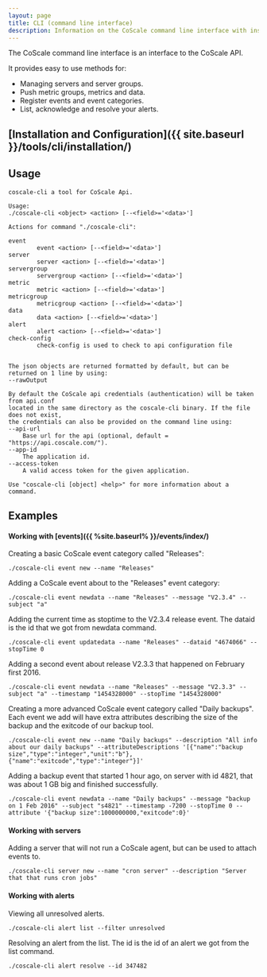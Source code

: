 ```yaml
---
layout: page
title: CLI (command line interface)
description: Information on the CoScale command line interface with instructions for installation.
---
```


The CoScale command line interface is an interface to the CoScale API.

It provides easy to use methods for:

* Managing servers and server groups.
* Push metric groups, metrics and data.
* Register events and event categories.
* List, acknowledge and resolve your alerts.

## [Installation and Configuration]({{ site.baseurl }}/tools/cli/installation/)

## Usage
    coscale-cli a tool for CoScale Api.

    Usage:
    ./coscale-cli <object> <action> [--<field>='<data>']

    Actions for command "./coscale-cli":

    event
            event <action> [--<field>='<data>']
    server
            server <action> [--<field>='<data>']
    servergroup
            servergroup <action> [--<field>='<data>']
    metric
            metric <action> [--<field>='<data>']
    metricgroup
            metricgroup <action> [--<field>='<data>']
    data
            data <action> [--<field>='<data>']
    alert
            alert <action> [--<field>='<data>']
    check-config
            check-config is used to check to api configuration file


    The json objects are returned formatted by default, but can be returned on 1 line by using:
    --rawOutput

    By default the CoScale api credentials (authentication) will be taken from api.conf
    located in the same directory as the coscale-cli binary. If the file does not exist,
    the credentials can also be provided on the command line using:
    --api-url
        Base url for the api (optional, default = "https://api.coscale.com/").
    --app-id
        The application id.
    --access-token
        A valid access token for the given application.

    Use "coscale-cli [object] <help>" for more information about a command.

## Examples

#### Working with [events]({{ %site.baseurl% }}/events/index/)
Creating a basic CoScale event category called "Releases":

    ./coscale-cli event new --name "Releases"


Adding a CoScale event about to the "Releases" event category:

    ./coscale-cli event newdata --name "Releases" --message "V2.3.4" --subject "a"


Adding the current time as stoptime to the V2.3.4 release event. The dataid is the id that we got from newdata command.

    ./coscale-cli event updatedata --name "Releases" --dataid "4674066" --stopTime 0


Adding a second event about release V2.3.3 that happened on February first 2016.

    ./coscale-cli event newdata --name "Releases" --message "V2.3.3" --subject "a" --timestamp "1454328000" --stopTime "1454328000"


Creating a more advanced CoScale event category called "Daily backups". Each event we add will have extra attributes describing the size of the backup and the exitcode of our backup tool.

    ./coscale-cli event new --name "Daily backups" --description "All info about our daily backups" --attributeDescriptions '[{"name":"backup size","type":"integer","unit":"b"},{"name":"exitcode","type":"integer"}]'

Adding a backup event that started 1 hour ago, on server with id 4821, that was about 1 GB big and finished successfully. 

    ./coscale-cli event newdata --name "Daily backups" --message "backup on 1 Feb 2016" --subject "s4821" --timestamp -7200 --stopTime 0 --attribute '{"backup size":1000000000,"exitcode":0}'



#### Working with servers
Adding a server that will not run a CoScale agent, but can be used to attach events to.

    ./coscale-cli server new --name "cron server" --description "Server that that runs cron jobs"



#### Working with alerts
Viewing all unresolved alerts.

    ./coscale-cli alert list --filter unresolved

Resolving an alert from the list. The id is the id of an alert we got from the list command.

    ./coscale-cli alert resolve --id 347482

